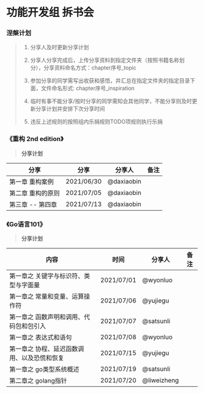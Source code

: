 # 功能开发组 拆书会

### 涅槃计划

> 1. 分享人及时更新分享计划
>
> 2. 分享人分享完成后，上传分享资料到指定文件夹（按照书籍名称划分），分享资料命名方式：chapter序号_topic
> 3. 参加分享的同学需写出收获和感悟，并汇总在指定文件夹的指定目录下面，文件命名形式: chapter序号_inspiration
> 4. 临时有事不能分享/按时分享的同学需知会其他同学，不能分享则及时更新分享计划并安排下次分享时间
> 5. 违反上述规则的按照组内乐捐规则TODO项规则执行乐捐

### 《重构 2nd edition》

> **分享计划**

| 分享              | 分享       | 分享人     | 备注 |
| ----------------- | ---------- | ---------- | ---- |
| 第一章 重构案例           | 2021/06/30 | @daxiaobin |      |
| 第二章 重构的原则 | 2021/07/05 | @daxiaobin |      |
| 第三章 -- 第四章 | 2021/07/13 | @daxiaobin | |



### 《Go语言101》

>**分享计划**

| 内容                                  | 时间       | 分享人    | 备注 |
| ------------------------------------- | ---------- | --------- | ---- |
| 第一章之 关键字与标识符、类型与字面量 | 2021/07/01 | @wyonluo |      |
| 第一章之 常量和变量、运算操作符| 2021/07/06| @yujiegu||
| 第一章之 函数声明和调用、代码包和包引入| 2021/07/07| @satsunli||
| 第一章之 表达式和语句| 2021/07/08| @wyonluo||
| 第一章之 协程、延迟函数调用、以及恐慌和恢复 | 2021/07/15 | @yujiegu ||
| 第一章之 go类型系统概述 | 2021/07/19 | @satsunli ||
| 第二章之 golang指针 | 2021/07/20 | @liweizheng ||

